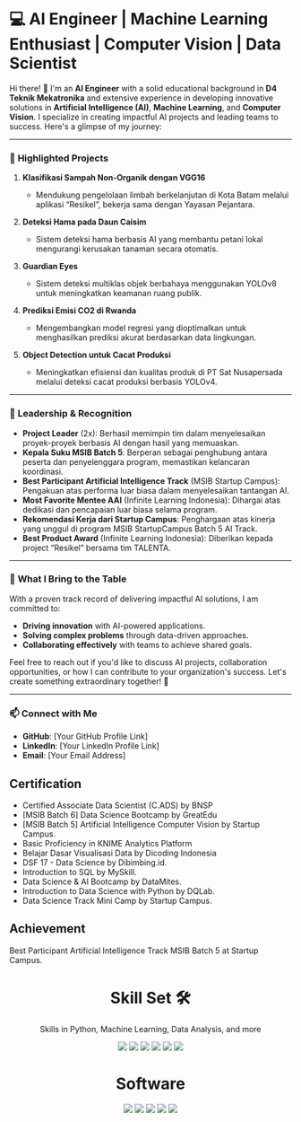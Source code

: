 # 💻 **AI Engineer | Machine Learning Enthusiast | Computer Vision | Data Scientist**

Hi there! 👋 I'm an **AI Engineer** with a solid educational background in **D4 Teknik Mekatronika** and extensive experience in developing innovative solutions in **Artificial Intelligence (AI)**, **Machine Learning**, and **Computer Vision**. I specialize in creating impactful AI projects and leading teams to success. Here's a glimpse of my journey:

---

### 🚀 **Highlighted Projects**

1. **Klasifikasi Sampah Non-Organik dengan VGG16**

   - Mendukung pengelolaan limbah berkelanjutan di Kota Batam melalui aplikasi “Resikel”, bekerja sama dengan Yayasan Pejantara.

2. **Deteksi Hama pada Daun Caisim**

   - Sistem deteksi hama berbasis AI yang membantu petani lokal mengurangi kerusakan tanaman secara otomatis.

3. **Guardian Eyes**

   - Sistem deteksi multiklas objek berbahaya menggunakan YOLOv8 untuk meningkatkan keamanan ruang publik.

4. **Prediksi Emisi CO2 di Rwanda**

   - Mengembangkan model regresi yang dioptimalkan untuk menghasilkan prediksi akurat berdasarkan data lingkungan.

5. **Object Detection untuk Cacat Produksi**

   - Meningkatkan efisiensi dan kualitas produk di PT Sat Nusapersada melalui deteksi cacat produksi berbasis YOLOv4.

---

### 🌟 **Leadership & Recognition**

- **Project Leader** (2x): Berhasil memimpin tim dalam menyelesaikan proyek-proyek berbasis AI dengan hasil yang memuaskan.
- **Kepala Suku MSIB Batch 5**: Berperan sebagai penghubung antara peserta dan penyelenggara program, memastikan kelancaran koordinasi.
- **Best Participant Artificial Intelligence Track** (MSIB Startup Campus): Pengakuan atas performa luar biasa dalam menyelesaikan tantangan AI.
- **Most Favorite Mentee AAI** (Infinite Learning Indonesia): Dihargai atas dedikasi dan pencapaian luar biasa selama program.
- **Rekomendasi Kerja dari Startup Campus**: Penghargaan atas kinerja yang unggul di program MSIB StartupCampus Batch 5 AI Track.
- **Best Product Award** (Infinite Learning Indonesia): Diberikan kepada project “Resikel” bersama tim TALENTA.

---

### 💼 **What I Bring to the Table**

With a proven track record of delivering impactful AI solutions, I am committed to:

- **Driving innovation** with AI-powered applications.
- **Solving complex problems** through data-driven approaches.
- **Collaborating effectively** with teams to achieve shared goals.

Feel free to reach out if you'd like to discuss AI projects, collaboration opportunities, or how I can contribute to your organization's success. Let's create something extraordinary together! 🚀

---

### 📫 **Connect with Me**

- **GitHub**: [Your GitHub Profile Link]
- **LinkedIn**: [Your LinkedIn Profile Link]
- **Email**: [Your Email Address]

## Certification
- Certified Associate Data Scientist (C.ADS) by BNSP 
- [MSIB Batch 6] Data Science Bootcamp by GreatEdu 
- [MSIB Batch 5] Artificial Intelligence Computer Vision by Startup Campus. 
- Basic Proficiency in KNIME Analytics Platform 
- Belajar Dasar Visualisasi Data by Dicoding Indonesia 
- DSF 17 - Data Science by Dibimbing.id. 
- Introduction to SQL by MySkill. 
- Data Science & AI Bootcamp by DataMites. 
- Introduction to Data Science with Python by DQLab. 
- Data Science Track Mini Camp by Startup Campus. 

## Achievement
Best Participant Artificial Intelligence Track MSIB Batch 5 at Startup Campus. 

<h1 align="center"> Skill Set 🛠</h1>
<p align="center"> Skills in Python, Machine Learning, Data Analysis, and more</p>

<div align="center">

<img src="https://img.shields.io/badge/Python-3670A0?style=for-the-badge&logo=python&logoColor=ffdd54">
<img src="https://img.shields.io/badge/Machine%20Learning-0696D7?style=for-the-badge&logo=tensorflow&logoColor=white">
<img src="https://img.shields.io/badge/Data%20Analysis%20and%20Statistics-4A90E2?style=for-the-badge&logo=scipy&logoColor=white">
<img src="https://img.shields.io/badge/Data%20Visualization-6AB7FF?style=for-the-badge&logo=tableau&logoColor=white">
<img src="https://img.shields.io/badge/SQL-4479A1?style=for-the-badge&logo=mysql&logoColor=white">
<img src="https://img.shields.io/badge/Microsoft%20Office-D83B01?style=for-the-badge&logo=microsoftoffice&logoColor=white">

</div>

<h1 align="center"> Software </h1>

<div align="center">

<img src="https://img.shields.io/badge/Google%20Colab-F9AB00?style=for-the-badge&logo=googlecolab&logoColor=white">
<img src="https://img.shields.io/badge/DBeaver%20(MySQL)-372923?style=for-the-badge&logo=dbeaver&logoColor=white">
<img src="https://img.shields.io/badge/Google%20Looker%20Studio-4285F4?style=for-the-badge&logo=googleanalytics&logoColor=white">
<img src="https://img.shields.io/badge/KNIME-FDDA0D?style=for-the-badge&logo=knime&logoColor=black">
<img src="https://img.shields.io/badge/Streamlit-FF4B4B?style=for-the-badge&logo=streamlit&logoColor=white">

</div>
